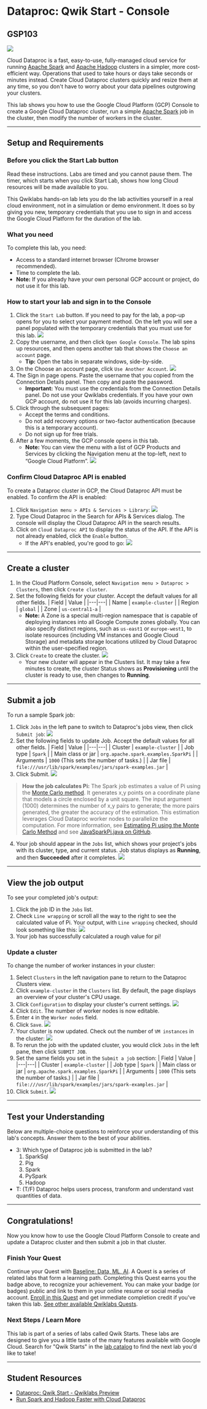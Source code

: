 # Dataproc: Qwik Start - Console

## GSP103

![](../../res/img/selfplacedlabs.png)

Cloud Dataproc is a fast, easy-to-use, fully-managed cloud service for running [Apache Spark](http://spark.apache.org/) and [Apache Hadoop](http://hadoop.apache.org/) clusters in a simpler, more cost-efficient way. Operations that used to take hours or days take seconds or minutes instead. Create Cloud Dataproc clusters quickly and resize them at any time, so you don't have to worry about your data pipelines outgrowing your clusters.

This lab shows you how to use the Google Cloud Platform (GCP) Console to create a Google Cloud Dataproc cluster, run a simple [Apache Spark](http://spark.apache.org/) job in the cluster, then modify the number of workers in the cluster.

---
## Setup and Requirements

### Before you click the Start Lab button

Read these instructions. Labs are timed and you cannot pause them. The timer, which starts when you click Start Lab, shows how long Cloud resources will be made available to you.

This Qwiklabs hands-on lab lets you do the lab activities yourself in a real cloud environment, not in a simulation or demo environment. It does so by giving you new, temporary credentials that you use to sign in and access the Google Cloud Platform for the duration of the lab.

### What you need

To complete this lab, you need:

* Access to a standard internet browser (Chrome browser recommended).
* Time to complete the lab.
* **Note:** If you already have your own personal GCP account or project, do not use it for this lab.

### How to start your lab and sign in to the Console

1. Click the `Start Lab` button. If you need to pay for the lab, a pop-up opens for you to select your payment method. On the left you will see a panel populated with the temporary credentials that you must use for this lab.
    ![](../../res/img/Setup/Setup-1.png)
2. Copy the username, and then click `Open Google Console`. The lab spins up resources, and then opens another tab that shows the `Choose an account` page.
    * **Tip:** Open the tabs in separate windows, side-by-side.
3. On the Choose an account page, click `Use Another Account`.
    ![](../../res/img/Setup/Setup-2.png)
4. The Sign in page opens. Paste the username that you copied from the Connection Details panel. Then copy and paste the password.
    * **Important:** You must use the credentials from the Connection Details panel. Do not use your Qwiklabs credentials. If you have your own GCP account, do not use it for this lab (avoids incurring charges).
5. Click through the subsequent pages:
    * Accept the terms and conditions.
    * Do not add recovery options or two-factor authentication (because this is a temporary account).
    * Do not sign up for free trials.
6. After a few moments, the GCP console opens in this tab.
    * **Note:** You can view the menu with a list of GCP Products and Services by clicking the Navigation menu at the top-left, next to “Google Cloud Platform”.
    ![](../../res/img/Setup/Setup-3.png)

### Confirm Cloud Dataproc API is enabled

To create a Dataproc cluster in GCP, the Cloud Dataproc API must be enabled. To confirm the API is enabled:

1. Click `Navigation menu > APIs & Services > Library`:
    ![](../../res/img/Baseline/Baseline-5-1.png)
2. Type Cloud Dataproc in the Search for APIs & Services dialog. The console will display the Cloud Dataproc API in the search results.
3. Click on `Cloud Dataproc API` to display the status of the API. If the API is not already enabled, click the `Enable` button.
    * If the API's enabled, you're good to go:
        ![](../../res/img/Baseline/Baseline-5-2.png)

---
## Create a cluster

1. In the Cloud Platform Console, select `Navigation menu > Dataproc > Clusters`, then click `Create cluster`.
2. Set the following fields for your cluster. Accept the default values for all other fields.
    | Field | Value |
    |---|---|
    | Name | `example-cluster` |
    | Region | `global` |
    | Zone | `us-central1-a` |
    * **Note:** A Zone is a special multi-region namespace that is capable of deploying instances into all Google Compute zones globally. You can also specify distinct regions, such as `us-east1` or `europe-west1`, to isolate resources (including VM instances and Google Cloud Storage) and metadata storage locations utilized by Cloud Dataproc within the user-specified region.
3. Click `Create` to create the cluster.
    ![](../../res/img/Baseline/Baseline-5-3.png)
    * Your new cluster will appear in the Clusters list. It may take a few minutes to create, the cluster Status shows as **Provisioning** until the cluster is ready to use, then changes to **Running**.

---
## Submit a job

To run a sample Spark job:

1. Click `Jobs` in the left pane to switch to Dataproc's jobs view, then click `Submit job`:
    ![](../../res/img/Baseline/Baseline-5-4.png)
2. Set the following fields to update Job. Accept the default values for all other fields.
    | Field | Value |
    |---|---|
    | Cluster | `example-cluster` |
    | Job type | `Spark` |
    | Main class or jar | `org.apache.spark.examples.SparkPi` |
    | Arguments | `1000` (This sets the number of tasks.) |
    | Jar file | `file:///usr/lib/spark/examples/jars/spark-examples.jar` |
3. Click Submit.
    ![](../../res/img/Baseline/Baseline-5-5.png)

> **How the job calculates Pi:** The Spark job estimates a value of Pi using the [Monte Carlo method](https://en.wikipedia.org/wiki/Monte_Carlo_method). It generates x,y points on a coordinate plane that models a circle enclosed by a unit square. The input argument (1000) determines the number of x,y pairs to generate; the more pairs generated, the greater the accuracy of the estimation. This estimation leverages Cloud Dataproc worker nodes to parallelize the computation. For more information, see [Estimating Pi using the Monte Carlo Method](https://academo.org/demos/estimating-pi-monte-carlo/) and see [JavaSparkPi.java on GitHub](https://github.com/apache/spark/blob/master/examples/src/main/java/org/apache/spark/examples/JavaSparkPi.java).

4. Your job should appear in the `Jobs` list, which shows your project's jobs with its cluster, type, and current status. Job status displays as **Running**, and then **Succeeded** after it completes.
    ![](../../res/img/Baseline/Baseline-5-6.png)

---
## View the job output

To see your completed job's output:

1. Click the job ID in the `Jobs` list.
2. Check `Line wrapping` or scroll all the way to the right to see the calculated value of Pi. Your output, with `Line wrapping` checked, should look something like this:
    ![](../../res/img/Baseline/Baseline-5-7.png)
3. Your job has successfully calculated a rough value for pi!

### Update a cluster

To change the number of worker instances in your cluster:

1. Select `Clusters` in the left navigation pane to return to the Dataproc Clusters view.
2. Click `example-cluster` in the `Clusters` list. By default, the page displays an overview of your cluster's CPU usage.
3. Click `Configuration` to display your cluster's current settings.
    ![](../../res/img/Baseline/Baseline-5-8.png)
4. Click `Edit`. The number of worker nodes is now editable.
5. Enter `4` in the `Worker nodes` field.
6. Click `Save`.
    ![](../../res/img/Baseline/Baseline-5-9.png)
7. Your cluster is now updated. Check out the number of `VM instances` in the cluster:
    ![](../../res/img/Baseline/Baseline-5-10.png)
8. To rerun the job with the updated cluster, you would click `Jobs` in the left pane, then click `SUBMIT JOB`.
9. Set the same fields you set in the `Submit a job` section:
    | Field | Value |
    |---|---|
    | Cluster | `example-cluster` |
    | Job type | `Spark` |
    | Main class or jar | `org.apache.spark.examples.SparkPi` |
    | Arguments | `1000` (This sets the number of tasks.) |
    | Jar file | `file:///usr/lib/spark/examples/jars/spark-examples.jar` |
10. Click `Submit`.
    ![](../../res/img/Baseline/Baseline-5-11.png)

---
## Test your Understanding

Below are multiple-choice questions to reinforce your understanding of this lab's concepts. Answer them to the best of your abilities.

* 3: Which type of Dataproc job is submitted in the lab?
    1. SparkSql
    2. Pig
    3. Spark
    4. PySpark
    5. Hadoop
* T: (T/F) Dataproc helps users process, transform and understand vast quantities of data.

---
## Congratulations!

Now you know how to use the Google Cloud Platform Console to create and update a Dataproc cluster and then submit a job in that cluster.

### Finish Your Quest

Continue your Quest with [Baseline: Data, ML, AI](https://google.qwiklabs.com/quests/34). A Quest is a series of related labs that form a learning path. Completing this Quest earns you the badge above, to recognize your achievement. You can make your badge (or badges) public and link to them in your online resume or social media account. [Enroll in this Quest](https://google.qwiklabs.com/learning_paths/34/enroll) and get immediate completion credit if you've taken this lab. [See other available Qwiklabs Quests](http://google.qwiklabs.com/catalog).

### Next Steps / Learn More

This lab is part of a series of labs called Qwik Starts. These labs are designed to give you a little taste of the many features available with Google Cloud. Search for "Qwik Starts" in the [lab catalog](https://google.qwiklabs.com/catalog) to find the next lab you'd like to take!

---
## Student Resources

* [Dataproc: Qwik Start - Qwiklabs Preview](https://youtu.be/UOX9G6ArJRc)
* [Run Spark and Hadoop Faster with Cloud Dataproc](https://youtu.be/h1LvACJWjKc)
